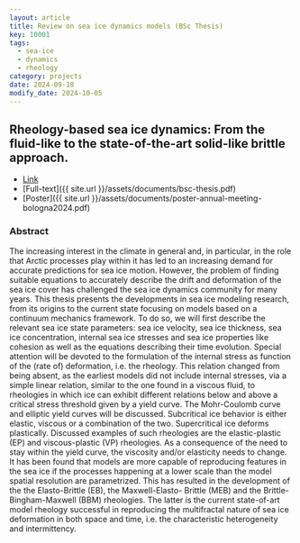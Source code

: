 ```yaml
---
layout: article
title: Review on sea ice dynamics models (BSc Thesis)
key: 10001
tags: 
  - sea-ice
  - dynamics
  - rheology
category: projects
date: 2024-09-18 
modify_date: 2024-10-05
---
```


## Rheology-based sea ice dynamics: From the fluid-like to the state-of-the-art solid-like brittle approach.

- [Link](http://amslaurea.unibo.it/30307/)
- [Full-text]({{ site.url }}/assets/documents/bsc-thesis.pdf)
- [Poster]({{ site.url }}/assets/documents/poster-annual-meeting-bologna2024.pdf)

### Abstract
The increasing interest in the climate in general and, in particular, in the role that Arctic processes play within it
has led to an increasing demand for accurate predictions for sea ice motion. However, the problem of finding suitable
equations to accurately describe the drift and deformation of the sea ice cover has challenged the sea ice dynamics
community for many years.
This thesis presents the developments in sea ice modeling research, from its origins to the current state focusing
on models based on a continuum mechanics framework. To do so, we will first describe the relevant sea ice state parameters:
sea ice velocity, sea ice thickness, sea ice concentration, internal sea ice stresses and sea ice properties like cohesion
as well as the equations describing their time evolution. Special attention will be devoted to the formulation of the
internal stress as function of the (rate of) deformation, i.e. the rheology. 
This relation changed from being absent, as the earliest models did not include internal stresses, via a simple linear relation,
similar to the one found in a viscous fluid, to rheologies in which ice can exhibit different relations below and above
a critical stress threshold given by a yield curve. The Mohr-Coulomb curve and elliptic yield curves will be discussed.
Subcritical ice behavior is either elastic, viscous or a combination of the two. Supercritical ice deforms plastically.
Discussed examples of such rheologies are the elastic-plastic (EP) and viscous-plastic (VP) rheologies.
As a consequence of the need to stay within the yield curve, the viscosity and/or elasticity needs to change.
It has been found that models are more capable of reproducing features in the sea ice if the processes happening at a 
lower scale than the model spatial resolution are parametrized. This has resulted in the development of the the
Elasto-Brittle (EB), the Maxwell-Elasto- Brittle (MEB) and the Brittle-Bingham-Maxwell (BBM) rheologies. 
The latter is the current state-of-art model rheology successful in reproducing the multifractal nature of sea ice
deformation in both space and time, i.e. the characteristic heterogeneity and intermittency.
